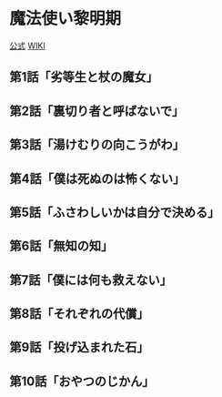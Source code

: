 # 魔法使い黎明期

[公式](https://www.tbs.co.jp/anime/reimeiki/) 
[WIKI](https://ja.wikipedia.org/wiki/%E9%AD%94%E6%B3%95%E4%BD%BF%E3%81%84%E9%BB%8E%E6%98%8E%E6%9C%9F) 

## 第1話「劣等生と杖の魔女」

## 第2話「裏切り者と呼ばないで」

## 第3話「湯けむりの向こうがわ」

## 第4話「僕は死ぬのは怖くない」

## 第5話「ふさわしいかは自分で決める」

## 第6話「無知の知」

## 第7話「僕には何も救えない」

## 第8話「それぞれの代償」

## 第9話「投げ込まれた石」

## 第10話「おやつのじかん」
